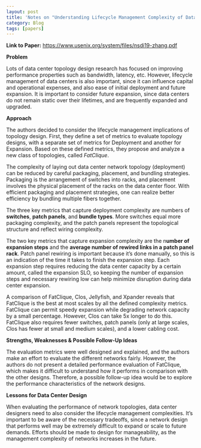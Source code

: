 ```yaml
---
layout: post
title: 'Notes on "Understanding Lifecycle Management Complexity of Datacenter Topologies" (FatClique)'
category: Blog
tags: [papers]
---
```


**Link to Paper:** <https://www.usenix.org/system/files/nsdi19-zhang.pdf>

**Problem**

Lots of data center topology design research has focused on improving performance properties such as bandwidth, latency, etc. However, lifecycle management of data centers is also important, since it can influence capital and operational expenses, and also ease of initial deployment and future expansion. It is important to consider future expansion, since data centers do not remain static over their lifetimes, and are frequently expanded and upgraded.

**Approach**

The authors decided to consider the lifecycle management implications of topology design. First, they define a set of metrics to evaluate topology designs, with a separate set of metrics for Deployment and another for Expansion. Based on these defined metrics, they propose and analyze a new class of topologies, called *FatClique*.

The complexity of laying out data center network topology (deployment) can be reduced by careful packaging, placement, and bundling strategies. Packaging is the arrangement of switches into racks, and placement involves the physical placement of the racks on the data center floor. With efficient packaging and placement strategies, one can realize better efficiency by bundling multiple fibers together.

The three key metrics that capture deployment complexity are numbers of **switches**, **patch panels**, and **bundle types**. More switches equal more packaging complexity, and the patch panels represent the topological structure and reflect wiring complexity.

The two key metrics that capture expansion complexity are the n**umber of expansion steps** and the **average number of rewired links in a patch panel rack**. Patch panel rewiring is important because it’s done manually, so this is an indication of the time it takes to finish the expansion step. Each expansion step requires reducing the data center capacity by a certain amount, called the expansion SLO, so keeping the number of expansion steps and necessary rewiring low can help minimize disruption during data center expansion.

A comparison of FatClique, Clos, Jellyfish, and Xpander reveals that FatClique is the best at most scales by all the defined complexity metrics. FatClique can permit speedy expansion while degrading network capacity by a small percentage. However, Clos can take 5x longer to do this. FatClique also requires fewer switches, patch panels (only at large scales, Clos has fewer at small and medium scales), and a lower cabling cost.

**Strengths, Weaknesses & Possible Follow-Up Ideas**

The evaluation metrics were well designed and explained, and the authors make an effort to evaluate the different networks fairly. However, the authors do not present a detailed performance evaluation of FatClique, which makes it difficult to understand how it performs in comparison with the other designs. Therefore, a possible follow-up idea would be to explore the performance characteristics of the network designs.

**Lessons for Data Center Design**

When evaluating the performance of network topologies, data center designers need to also consider the lifecycle management complexities. It’s important to be aware of the necessary tradeoffs, since a network design that performs well may be extremely difficult to expand or scale to future demands. Efforts should be made to design for manageability, as the management complexity of networks increases in the future.
